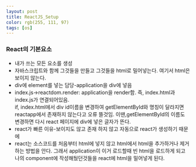 ```yaml
---
layout: post
title: ReactJS_Setup
color: rgb(255, 111, 97)
tags: [os]
---
```

<meta charset="utf-8">
<body>
<h3>React의 기본요소</h3>
<ul>
<li>내가 쓰는 모든 요소를 생성</li>
<li>자바스크립트와 함께 그것들을 만들고 그것들을 html로 밀어넣는다. 여기서 html은 보이지 않는다.</li>
<li>div에 element를 넣는 담당-application을 div에 넣음</li>
<li>index.js->reactdom.render: application을 render함. 즉, index.html과 index.js가 연결되어있음.<br>
if, index.html에서 div id이름을 변경하여 getElementById와 명칭이 달라지면 reactapp에서 존재하지 않는다고 오류 뜰것임. 이땐,getElementById의 이름도 변경하면 다시 react 페이지에 div에 넣은 글자가 뜬다. </li>
<li>react가 빠른 이유-보이지도 않고 존재 하지 않고 자동으로 react가 생성하기 때문에</li>
<li>react는 소스코드를 처음부터 html에 넣지 않고 html에서 html을 추가하거나 제거하는 방법을 안다. 그래서 application이 이거 로드할때 빈 html을 로드하게 되고 나의 component에 작성해뒀던것들을 react에 html을 밀어넣게 된다.</li>
</ul>
</body>